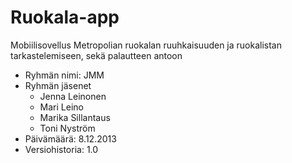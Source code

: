 # Ruokala-app 
Mobiilisovellus Metropolian ruokalan ruuhkaisuuden ja ruokalistan tarkastelemiseen, sekä palautteen antoon

- Ryhmän nimi: JMM
- Ryhmän jäsenet 
  - Jenna Leinonen
  - Mari Leino
  - Marika Sillantaus 
  - Toni Nyström
- Päivämäärä: 8.12.2013
- Versiohistoria: 1.0
